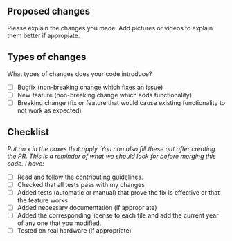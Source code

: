 ## Proposed changes

Please explain the changes you made. Add pictures or videos to explain them better if appropiate.

## Types of changes

What types of changes does your code introduce?

- [ ] Bugfix (non-breaking change which fixes an issue)
- [ ] New feature (non-breaking change which adds functionality)
- [ ] Breaking change (fix or feature that would cause existing functionality to not work as expected)

## Checklist

_Put an `x` in the boxes that apply. You can also fill these out after creating the PR. This is a reminder of what we should look for before merging this code. I have:_ 

- [ ] Read and follow the [contributing guidelines](https://github.com/shadow-robot/sr_documentation/blob/master/CONTRIBUTING.md).
- [ ] Checked that all tests pass with my changes
- [ ] Added tests (automatic or manual) that prove the fix is effective or that the feature works
- [ ] Added necessary documentation (if appropriate)
- [ ] Added the corresponding license to each file and add the current year of any one that you modified.
- [ ] Tested on real hardware (if appropriate)
